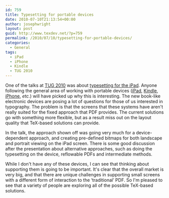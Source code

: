 ```yaml
---
id: 759
title: Typesetting for portable devices
date: 2010-07-10T21:13:54+00:00
author: josephwright
layout: post
guid: http://www.texdev.net/?p=759
permalink: /2010/07/10/typesetting-for-portable-devices/
categories:
  - General
tags:
  - iPad
  - iPhone
  - Kindle
  - TUG 2010
---
```

One of the talks at [TUG 2010](http://river-valley.zeeba.tv/conferences/tug-2010) was about [typesetting for the iPad](http://river-valley.zeeba.tv/tex-and-the-ipad/). Anyone following the general area of working with portable devices ([iPad](http://www.apple.com/ipad/), [Kindle](http://en.wikipedia.org/wiki/Amazon_Kindle), [iPhone](http://www.apple.com/iphone/), _etc._) will have picked up why this is interesting. The new book-like electronic devices are posing a lot of questions for those of us interested in typography. The problem is that the screens that these systems have aren't really suited for the fixed approach that PDF provides. The current solutions go with something more flexible, but as a result miss out on the layout quality that TeX-based solutions can provide.

In the talk, the approach shown off was going very much for a device-dependent approach, and creating pre-defined bitmaps for both landscape and portrait viewing on the iPad screen. There is some good discussion after the presentation about alternative approaches, such as doing the typesetting on the device, reflowable PDFs and intermediate methods.

While I don't have any of these devices, I can see that thinking about supporting them is going to be important. It's clear that the overall market is very big, and that there are unique challenges in supporting small screens with a different form of interaction to the ‘traditional’ PDF. So I'm pleased to see that a variety of people are exploring all of the possible TeX-based solutions.
